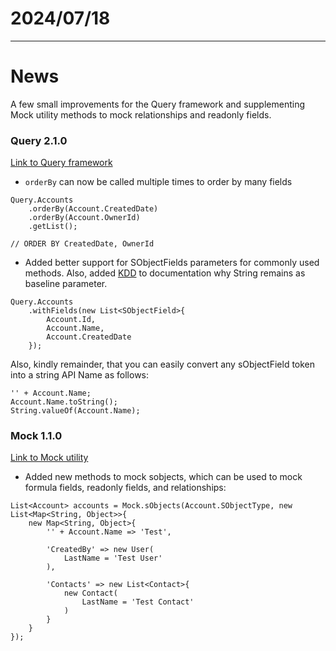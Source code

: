 # 2024/07/18

---
# News
A few small improvements for the Query framework and supplementing Mock utility methods to mock relationships and readonly fields.


### Query 2.1.0
[Link to Query framework](/apex/query)

- `orderBy` can now be called multiple times to order by many fields
```apex
Query.Accounts
    .orderBy(Account.CreatedDate)
    .orderBy(Account.OwnerId)
    .getList();

// ORDER BY CreatedDate, OwnerId
```
- Added better support for SObjectFields parameters for commonly used methods. Also, added [KDD](/apex/query) to documentation
  why String remains as baseline parameter.
```apex
Query.Accounts
    .withFields(new List<SObjectField>{
        Account.Id,
        Account.Name,
        Account.CreatedDate
    });
```

Also, kindly remainder, that you can easily convert any sObjectField token into a string API Name as follows:
```apex
'' + Account.Name;
Account.Name.toString();
String.valueOf(Account.Name);
```

### Mock 1.1.0
[Link to Mock utility](/apex/mock)
- Added new methods to mock sobjects, which can be used to mock formula fields, readonly fields, and relationships:
```apex
List<Account> accounts = Mock.sObjects(Account.SObjectType, new List<Map<String, Object>>{
    new Map<String, Object>{
        '' + Account.Name => 'Test',

        'CreatedBy' => new User(
            LastName = 'Test User'
        ),

        'Contacts' => new List<Contact>{
            new Contact(
                LastName = 'Test Contact'
            )
        }
    }
});
```